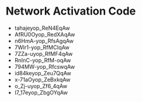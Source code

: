 # Network Activation Code
* tahajeyop_ReN4EqAw
* AfRU0Oyop_RedXAqAw
* n6HmA-yop_RfsAgqAw
* 7WIr1-yop_RfMCIqAw
* 7ZZa-uyop_RfMF4qAw
* RnInC-yop_RfM-oqAw
* 794MW-yop_RfcswqAw
* id84keyop_Zeu7QqAw
* x-71aOyop_ZeBxkqAw
* o_Zj-uyop_Zf6_4qAw
* I7_17eyop_ZbgOYqAw
